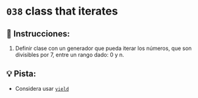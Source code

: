 # `038` class that iterates

## 📝 Instrucciones:

1. Definir clase con un generador que pueda iterar los números, que son divisibles por 7, entre un rango dado: 0 y n.

## 💡 Pista:

+ Considera usar [`yield`](https://www.machinelearningplus.com/python/what-does-yield-keyword-do/#What-does-the-yield-keyword-do?) 